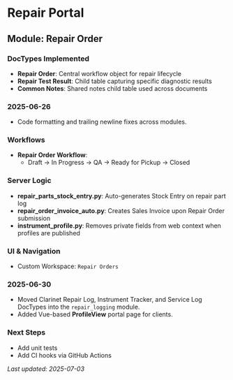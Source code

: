 # Repair Portal

## Module: Repair Order

### DocTypes Implemented
- **Repair Order**: Central workflow object for repair lifecycle
- **Repair Test Result**: Child table capturing specific diagnostic results
- **Common Notes**: Shared notes child table used across documents

### 2025-06-26
- Code formatting and trailing newline fixes across modules.

### Workflows
- **Repair Order Workflow**: 
  - Draft → In Progress → QA → Ready for Pickup → Closed

### Server Logic
- **repair_parts_stock_entry.py**: Auto-generates Stock Entry on repair part log
- **repair_order_invoice_auto.py**: Creates Sales Invoice upon Repair Order submission
- **instrument_profile.py**: Removes private fields from web context when profiles are published

### UI & Navigation
- Custom Workspace: `Repair Orders`

### 2025-06-30
- Moved Clarinet Repair Log, Instrument Tracker, and Service Log DocTypes into the `repair_logging` module.
- Added Vue-based **ProfileView** portal page for clients.

### Next Steps
- Add unit tests
- Add CI hooks via GitHub Actions

*Last updated: 2025-07-03*
